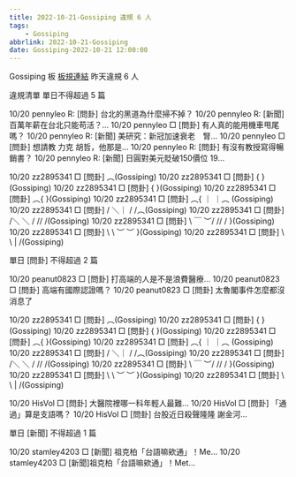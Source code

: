 ```yaml
---
title: 2022-10-21-Gossiping 違規 6 人
tags:
    - Gossiping
abbrlink: 2022-10-21-Gossiping
date: Gossiping-2022-10-21 12:00:00
---
```

Gossiping 板 [板規連結](https://www.ptt.cc/bbs/Gossiping/M.1637425085.A.07D.html)
昨天違規 6 人
<!-- more -->

違規清單
單日不得超過 5 篇

10/20 pennyleo R: [問卦] 台北的黑道為什麼掃不掉？
10/20 pennyleo R: [新聞] 百萬年薪在台北只能苟活？…
10/20 pennyleo □ [問卦] 有人真的能用機車甩尾嗎？
10/20 pennyleo R: [新聞] 美研究：新冠加速衰老　腎…
10/20 pennyleo □ [問卦] 想請教 力克 胡哲，他那是…
10/20 pennyleo R: [問卦] 有沒有教授寫得暢銷書？
10/20 pennyleo R: [新聞] 日圓對美元貶破150價位 19…

10/20 zz2895341 □ [問卦]         ︵(Gossiping)
10/20 zz2895341 □ [問卦]        {  }(Gossiping)
10/20 zz2895341 □ [問卦]        {  }(Gossiping)
10/20 zz2895341 □ [問卦]      ︵{  }(Gossiping)
10/20 zz2895341 □ [問卦]   ︵{ ｜ ｜︵ (Gossiping)
10/20 zz2895341 □ [問卦]  /  ＼｜  / /︵(Gossiping)
10/20 zz2895341 □ [問卦] /＼   ＼ / // /\(Gossiping)
10/20 zz2895341 □ [問卦] \  ￣ ︶/ // / }(Gossiping)
10/20 zz2895341 □ [問卦]  \    \ ︶ ︶  }(Gossiping)
10/20 zz2895341 □ [問卦]   \    \  |   /(Gossiping)

單日 [問卦] 不得超過 2 篇

10/20 peanut0823 □ [問卦] 打高端的人是不是浪費醫療…
10/20 peanut0823 □ [問卦] 高端有國際認證嗎？
10/20 peanut0823 □ [問卦] 太魯閣事件怎麼都沒消息了

10/20 zz2895341 □ [問卦]         ︵(Gossiping)
10/20 zz2895341 □ [問卦]        {  }(Gossiping)
10/20 zz2895341 □ [問卦]        {  }(Gossiping)
10/20 zz2895341 □ [問卦]      ︵{  }(Gossiping)
10/20 zz2895341 □ [問卦]   ︵{ ｜ ｜︵ (Gossiping)
10/20 zz2895341 □ [問卦]  /  ＼｜  / /︵(Gossiping)
10/20 zz2895341 □ [問卦] /＼   ＼ / // /\(Gossiping)
10/20 zz2895341 □ [問卦] \  ￣ ︶/ // / }(Gossiping)
10/20 zz2895341 □ [問卦]  \    \ ︶ ︶  }(Gossiping)
10/20 zz2895341 □ [問卦]   \    \  |   /(Gossiping)

10/20 HisVol □ [問卦] 大醫院裡哪一科年輕人最難…
10/20 HisVol □ [問卦] 「通過」算是支語嗎？
10/20 HisVol □ [問卦] 台股近日殺聲隆隆 謝金河…

單日 [新聞] 不得超過 1 篇

10/20 stamley4203 □ [新聞] 祖克柏「台語嘛欸通」！Me…
10/20 stamley4203 □ [新聞]祖克柏「台語嘛欸通」！Met…
